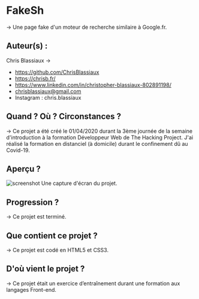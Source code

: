 # FakeSh

→ Une page fake d'un moteur de recherche similaire à Google.fr.

## Auteur(s) : 

Chris Blassiaux → 
- https://github.com/ChrisBlassiaux 
- https://chrisb.fr/ 
- https://www.linkedin.com/in/christopher-blassiaux-802891198/ 
- chrisblassiaux@gmail.com
- Instagram : chris.blassiaux 

## Quand ? Où ? Circonstances ?

→ Ce projet a été créé le 01/04/2020 durant la 3ème journée de la semaine d'introduction à la formation Développeur Web de The Hacking Project. J'ai réalisé la formation en distanciel (à domicile) durant le confinement dû au Covid-19.

## Aperçu ?

![screenshot](https://user-images.githubusercontent.com/59894954/78298613-f0622580-7532-11ea-9f4f-32dc26e61945.PNG)
Une capture d'écran du projet.

## Progression ?

→ Ce projet est terminé.

## Que contient ce projet ?

→ Ce projet est codé en HTML5 et CSS3.

## D'où vient le projet ?

→ Ce projet était un exercice d’entraînement durant une formation aux langages Front-end.


